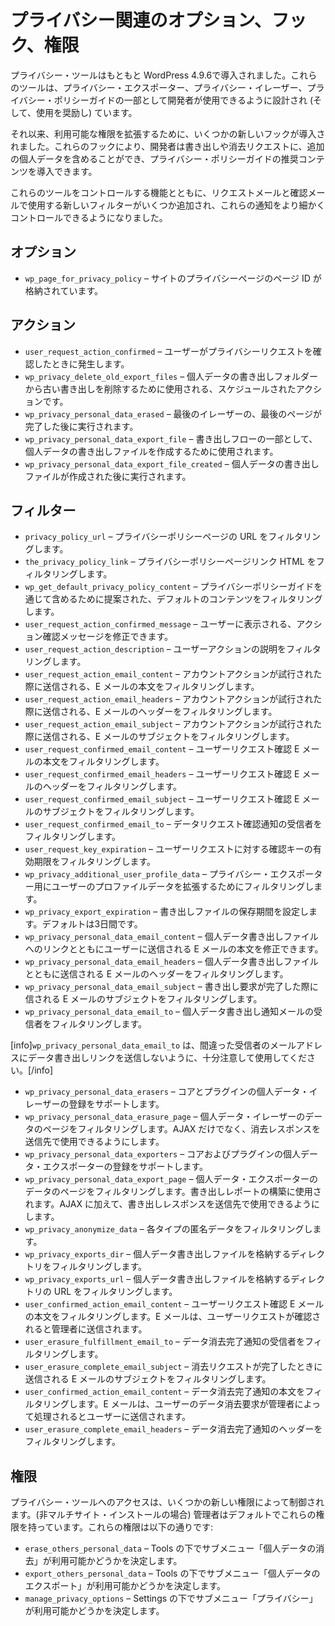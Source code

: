 <!-- 
# Privacy Related Options, Hooks and Capabilities
 -->
# プライバシー関連のオプション、フック、権限

<!-- 
The privacy tools were originally introduced in WordPress 4.9.6. These tools are designed to allow (and encourage) developers to use them as part of the Privacy Exporter, Privacy Eraser and the Privacy Policy Guide.
 -->
プライバシー・ツールはもともと WordPress 4.9.6で導入されました。これらのツールは、プライバシー・エクスポーター、プライバシー・イレーザー、プライバシー・ポリシーガイドの一部として開発者が使用できるように設計され (そして、使用を奨励し) ています。

<!-- 
Since then, several newer hooks have been introduced to expand on the available capabilities. These hooks allow developers to include additional personal data in export and erasure requests, and introduce suggested content for the privacy policy guide.
 -->
それ以来、利用可能な権限を拡張するために、いくつかの新しいフックが導入されました。これらのフックにより、開発者は書き出しや消去リクエストに、追加の個人データを含めることができ、プライバシー・ポリシーガイドの推奨コンテンツを導入できます。

<!-- 
Along with the ability to control these tools, there are several new filters for use with the request and confirmation emails, enabling finer-grained controls over these notifications.
 -->
これらのツールをコントロールする機能とともに、リクエストメールと確認メールで使用する新しいフィルターがいくつか追加され、これらの通知をより細かくコントロールできるようになりました。

<!-- 
## Options
 -->
## オプション

<!-- 
- `wp_page_for_privacy_policy` – contains the page ID of a site's privacy page.
 -->
- `wp_page_for_privacy_policy` – サイトのプライバシーページのページ ID が格納されています。

<!-- 
## Actions
 -->
## アクション

<!-- 
- `user_request_action_confirmed` – fired when a user confirms a privacy request.
- `wp_privacy_delete_old_export_files` – a scheduled action used to prune old exports from the personal data exports folder.
- `wp_privacy_personal_data_erased` – fired after the last page of the last eraser is complete.
- `wp_privacy_personal_data_export_file` – used to create a personal data export file as part of the export flow.
- `wp_privacy_personal_data_export_file_created` – fires after a personal data export file has been created.
 -->
- `user_request_action_confirmed` – ユーザーがプライバシーリクエストを確認したときに発生します。
- `wp_privacy_delete_old_export_files` – 個人データの書き出しフォルダーから古い書き出しを削除するために使用される、スケジュールされたアクションです。
- `wp_privacy_personal_data_erased` – 最後のイレーザーの、最後のページが完了した後に実行されます。
- `wp_privacy_personal_data_export_file` – 書き出しフローの一部として、個人データの書き出しファイルを作成するために使用されます。
- `wp_privacy_personal_data_export_file_created` – 個人データの書き出しファイルが作成された後に実行されます。

<!-- 
## Filters
 -->
## フィルター

<!-- 
- `privacy_policy_url` – filters the URL of the privacy policy page.
- `the_privacy_policy_link` – filters the privacy policy page link HTML.
- `wp_get_default_privacy_policy_content` – filters the default content suggested for inclusion through the privacy policy guide.
- `user_request_action_confirmed_message` – allows modifying the action confirmation message displayed to the user.
- `user_request_action_description` – filters the user action description.
- `user_request_action_email_content` – filters the text of the email sent when an account action is attempted.
- `user_request_action_email_headers` – filters the headers of the email sent when an account action is attempted.
- `user_request_action_email_subject` – filters the subject of the email sent when an account action is attempted.
- `user_request_confirmed_email_content` – filters the body of the user request confirmation email.
- `user_request_confirmed_email_headers` – filters the headers of the user request confirmation email.
- `user_request_confirmed_email_subject` – filters the subject of the user request confirmation email.
- `user_request_confirmed_email_to` – filters the recipient of the data request confirmation notification.
- `user_request_key_expiration` – filters the expiration time of confirmation keys for user requests.
- `wp_privacy_additional_user_profile_data` – filter to extend the user's profile data for the privacy exporter.
- `wp_privacy_export_expiration` – controls how old export files are allowed to get, default is 3 days.
- `wp_privacy_personal_data_email_content` – allows modifying the email message send to users with their personal data export file link.
- `wp_privacy_personal_data_email_headers` – filters the headers of the email sent with a personal data export file.
- `wp_privacy_personal_data_email_subject` – filters the subject of the email sent when an export request is completed.
- `wp_privacy_personal_data_email_to` – filters the recipient of the personal data export email notification.
 -->
- `privacy_policy_url` – プライバシーポリシーページの URL をフィルタリングします。
- `the_privacy_policy_link` – プライバシーポリシーページリンク HTML をフィルタリングします。
- `wp_get_default_privacy_policy_content` – プライバシーポリシーガイドを通じて含めるために提案された、デフォルトのコンテンツをフィルタリングします。
- `user_request_action_confirmed_message` – ユーザーに表示される、アクション確認メッセージを修正できます。
- `user_request_action_description` – ユーザーアクションの説明をフィルタリングします。
- `user_request_action_email_content` – アカウントアクションが試行された際に送信される、E メールの本文をフィルタリングします。
- `user_request_action_email_headers` – アカウントアクションが試行された際に送信される、E メールのヘッダーをフィルタリングします。
- `user_request_action_email_subject` – アカウントアクションが試行された際に送信される、E メールのサブジェクトをフィルタリングします。
- `user_request_confirmed_email_content` – ユーザーリクエスト確認 E メールの本文をフィルタリングします。
- `user_request_confirmed_email_headers` – ユーザーリクエスト確認 E メールのヘッダーをフィルタリングします。
- `user_request_confirmed_email_subject` – ユーザーリクエスト確認 E メールのサブジェクトをフィルタリングします。
- `user_request_confirmed_email_to` – データリクエスト確認通知の受信者をフィルタリングします。
- `user_request_key_expiration` – ユーザーリクエストに対する確認キーの有効期限をフィルタリングします。
- `wp_privacy_additional_user_profile_data` – プライバシー・エクスポーター用にユーザーのプロファイルデータを拡張するためにフィルタリングします。
- `wp_privacy_export_expiration` – 書き出しファイルの保存期間を設定します。デフォルトは3日間です。
- `wp_privacy_personal_data_email_content` – 個人データ書き出しファイルへのリンクとともにユーザーに送信される E メールの本文を修正できます。
- `wp_privacy_personal_data_email_headers` – 個人データ書き出しファイルとともに送信される E メールのヘッダーをフィルタリングします。
- `wp_privacy_personal_data_email_subject` – 書き出し要求が完了した際に信される E メールのサブジェクトをフィルタリングします。
- `wp_privacy_personal_data_email_to` – 個人データ書き出し通知メールの受信者をフィルタリングします。

<!-- 
[info]`wp_privacy_personal_data_email_to` should be used with great caution to avoid sending the data export link to the wrong recipient email address(es).[/info]
 -->
[info]`wp_privacy_personal_data_email_to` は、間違った受信者のメールアドレスにデータ書き出しリンクを送信しないように、十分注意して使用してください。[/info]

<!-- 
- `wp_privacy_personal_data_erasers` – supports registration of core and plugin personal data erasers.
- `wp_privacy_personal_data_erasure_page` – Filters a page of personal data eraser data. Allows the erasure response to be consumed by destinations in addition to AJAX.
- `wp_privacy_personal_data_exporters` – supports registration of core and plugin personal data exporters.
- `wp_privacy_personal_data_export_page` – filters a page of personal data exporter data. Used to build the export report. Allows the export response to be consumed by destinations in addition to AJAX.
- `wp_privacy_anonymize_data` – filters the anonymous data for each type.
- `wp_privacy_exports_dir` – filters the directory used to store personal data export files.
- `wp_privacy_exports_url` – filters the URL of the directory used to store personal data export files.
- `user_confirmed_action_email_content` – Filters the body of the user request confirmation email. The email is sent to an administrator when an user request is confirmed.
- `user_erasure_fulfillment_email_to` – Filters the recipient of the data erasure fulfillment notification.
- `user_erasure_complete_email_subject` – Filters the subject of the email sent when an erasure request is completed.
- `user_confirmed_action_email_content` – Filters the body of the data erasure fulfillment notification. The email is sent to a user when a their data erasure request is fulfilled by an administrator.
- `user_erasure_complete_email_headers` – Filters the headers of the data erasure fulfillment notification.
 -->
- `wp_privacy_personal_data_erasers` – コアとプラグインの個人データ・イレーザーの登録をサポートします。
- `wp_privacy_personal_data_erasure_page` – 個人データ・イレーザーのデータのページをフィルタリングします。AJAX だけでなく、消去レスポンスを送信先で使用できるようにします。
- `wp_privacy_personal_data_exporters` – コアおよびプラグインの個人データ・エクスポーターの登録をサポートします。
- `wp_privacy_personal_data_export_page` – 個人データ・エクスポーターのデータのページをフィルタリングします。書き出しレポートの構築に使用されます。AJAX に加えて、書き出しレスポンスを送信先で使用できるようにします。
- `wp_privacy_anonymize_data` – 各タイプの匿名データをフィルタリングします。
- `wp_privacy_exports_dir` – 個人データ書き出しファイルを格納するディレクトリをフィルタリングします。
- `wp_privacy_exports_url` – 個人データ書き出しファイルを格納するディレクトリの URL をフィルタリングします。
- `user_confirmed_action_email_content` – ユーザーリクエスト確認 E メールの本文をフィルタリングします。E メールは、ユーザーリクエストが確認されると管理者に送信されます。
- `user_erasure_fulfillment_email_to` – データ消去完了通知の受信者をフィルタリングします。
- `user_erasure_complete_email_subject` – 消去リクエストが完了したときに送信される E メールのサブジェクトをフィルタリングします。
- `user_confirmed_action_email_content` – データ消去完了通知の本文をフィルタリングします。E メールは、ユーザーのデータ消去要求が管理者によって処理されるとユーザーに送信されます。
- `user_erasure_complete_email_headers` – データ消去完了通知のヘッダーをフィルタリングします。

<!-- 
## Capabilities
 -->
## 権限

<!-- 
Access to the privacy tools is controlled by a few new capabilities. Administrators (on non-multisite installations) have these capabilities by default. These capabilities are:
 -->
プライバシー・ツールへのアクセスは、いくつかの新しい権限によって制御されます。(非マルチサイト・インストールの場合) 管理者はデフォルトでこれらの権限を持っています。これらの権限は以下の通りです:

<!-- 
- `erase_others_personal_data` – determines if the Erase Personal Data sub-menu is available under Tools.
- `export_others_personal_data` – determines if the Export Personal Data sub-menu is available under Tools.
- `manage_privacy_options` – determines if the Privacy sub-menu is available under Settings.
 -->
- `erase_others_personal_data` – Tools の下でサブメニュー「個人データの消去」が利用可能かどうかを決定します。
- `export_others_personal_data` – Tools の下でサブメニュー「個人データのエクスポート」が利用可能かどうかを決定します。
- `manage_privacy_options` – Settings の下でサブメニュー「プライバシー」が利用可能かどうかを決定します。